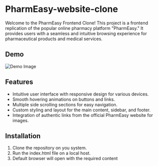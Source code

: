 # PharmEasy-website-clone

Welcome to the PharmEasy Frontend Clone! This project is a frontend replication of the popular online pharmacy platform "PharmEasy." It provides users with a seamless and intuitive browsing experience for pharmaceutical products and medical services.

## Demo

![Demo Image](https://i.postimg.cc/RW8LpCQR/YOUR_IMAGE_FILENAME.png)


## Features

- Intuitive user interface with responsive design for various devices.
- Smooth hovering animations on buttons and links.
- Multiple side scrolling sections for easy navigation.
- Custom styling and layout for the main content, sidebar, and footer.
- Integration of authentic links from the official PharmEasy website for images.

## Installation

1. Clone the repository on you system.
2. Run the index.html file on a local host.
3. Default browser will open with the required content 

